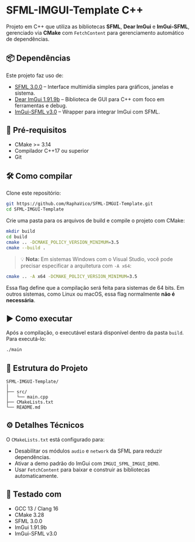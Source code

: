 # SFML-IMGUI-Template C++

Projeto em C++ que utiliza as bibliotecas **SFML**, **Dear ImGui** e **ImGui-SFML**, gerenciado via **CMake** com `FetchContent` para gerenciamento automático de dependências.

## 📦 Dependências

Este projeto faz uso de:

- [SFML 3.0.0](https://github.com/SFML/SFML) – Interface multimídia simples para gráficos, janelas e sistema.
- [Dear ImGui 1.91.9b](https://github.com/ocornut/imgui) – Biblioteca de GUI para C++ com foco em ferramentas e debug.
- [ImGui-SFML v3.0](https://github.com/SFML/imgui-sfml) – Wrapper para integrar ImGui com SFML.

## 🔧 Pré-requisitos

- CMake >= 3.14
- Compilador C++17 ou superior
- Git

## 🛠️ Como compilar

Clone este repositório:

```bash
git https://github.com/RaphaVico/SFML-IMGUI-Template.git
cd SFML-IMGUI-Template
```

Crie uma pasta para os arquivos de build e compile o projeto com CMake:

```bash
mkdir build
cd build
cmake .. -DCMAKE_POLICY_VERSION_MINIMUM=3.5
cmake --build .
```

> 💡 **Nota:** Em sistemas Windows com o Visual Studio, você pode precisar especificar a arquitetura com `-A x64`:

```bash
cmake .. -A x64 -DCMAKE_POLICY_VERSION_MINIMUM=3.5
```

Essa flag define que a compilação será feita para sistemas de 64 bits. Em outros sistemas, como Linux ou macOS, essa flag normalmente **não é necessária**.


## ▶️ Como executar

Após a compilação, o executável estará disponível dentro da pasta `build`. Para executá-lo:

```bash
./main
```

## 📁 Estrutura do Projeto

```
SFML-IMGUI-Template/
│
├── src/
│   └── main.cpp
├── CMakeLists.txt
└── README.md
```

## ⚙️ Detalhes Técnicos

O `CMakeLists.txt` está configurado para:

- Desabilitar os módulos `audio` e `network` da SFML para reduzir dependências.
- Ativar a demo padrão do ImGui com `IMGUI_SFML_IMGUI_DEMO`.
- Usar `FetchContent` para baixar e construir as bibliotecas automaticamente.

## 🧪 Testado com

- GCC 13 / Clang 16
- CMake 3.28
- SFML 3.0.0
- ImGui 1.91.9b
- ImGui-SFML v3.0

